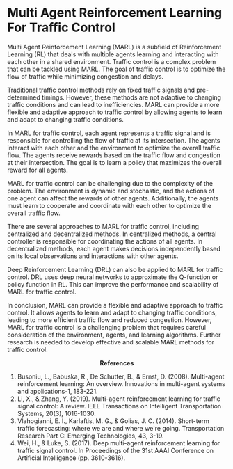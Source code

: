 # Multi Agent Reinforcement Learning For Traffic Control

Multi Agent Reinforcement Learning (MARL) is a subfield of Reinforcement Learning (RL) that deals with multiple agents learning and interacting with each other in a shared environment. Traffic control is a complex problem that can be tackled using MARL. The goal of traffic control is to optimize the flow of traffic while minimizing congestion and delays. 

Traditional traffic control methods rely on fixed traffic signals and pre-determined timings. However, these methods are not adaptive to changing traffic conditions and can lead to inefficiencies. MARL can provide a more flexible and adaptive approach to traffic control by allowing agents to learn and adapt to changing traffic conditions.

In MARL for traffic control, each agent represents a traffic signal and is responsible for controlling the flow of traffic at its intersection. The agents interact with each other and the environment to optimize the overall traffic flow. The agents receive rewards based on the traffic flow and congestion at their intersection. The goal is to learn a policy that maximizes the overall reward for all agents.

MARL for traffic control can be challenging due to the complexity of the problem. The environment is dynamic and stochastic, and the actions of one agent can affect the rewards of other agents. Additionally, the agents must learn to cooperate and coordinate with each other to optimize the overall traffic flow.

There are several approaches to MARL for traffic control, including centralized and decentralized methods. In centralized methods, a central controller is responsible for coordinating the actions of all agents. In decentralized methods, each agent makes decisions independently based on its local observations and interactions with other agents.

Deep Reinforcement Learning (DRL) can also be applied to MARL for traffic control. DRL uses deep neural networks to approximate the Q-function or policy function in RL. This can improve the performance and scalability of MARL for traffic control.

In conclusion, MARL can provide a flexible and adaptive approach to traffic control. It allows agents to learn and adapt to changing traffic conditions, leading to more efficient traffic flow and reduced congestion. However, MARL for traffic control is a challenging problem that requires careful consideration of the environment, agents, and learning algorithms. Further research is needed to develop effective and scalable MARL methods for traffic control. 

$$\textbf{References}$$

1. Busoniu, L., Babuska, R., De Schutter, B., & Ernst, D. (2008). Multi-agent reinforcement learning: An overview. Innovations in multi-agent systems and applications-1, 183-221.
2. Li, X., & Zhang, Y. (2019). Multi-agent reinforcement learning for traffic signal control: A review. IEEE Transactions on Intelligent Transportation Systems, 20(3), 1016-1030.
3. Vlahogianni, E. I., Karlaftis, M. G., & Golias, J. C. (2014). Short-term traffic forecasting: where we are and where we're going. Transportation Research Part C: Emerging Technologies, 43, 3-19.
4. Wei, H., & Luke, S. (2017). Deep multi-agent reinforcement learning for traffic signal control. In Proceedings of the 31st AAAI Conference on Artificial Intelligence (pp. 3610-3616).
